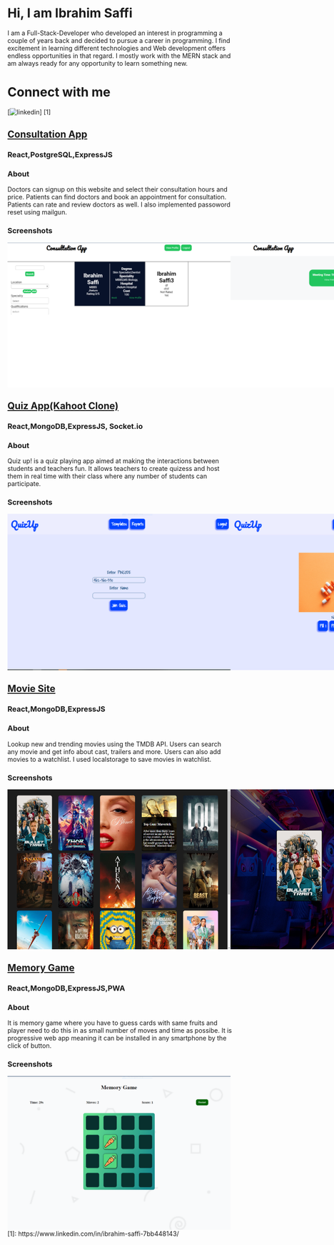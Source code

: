 # Hi, I am Ibrahim Saffi
I am a Full-Stack-Developer who developed  an interest in programming a couple of years back and decided to pursue a career in programming. I find excitement in learning different technologies and Web development offers endless opportunities in that regard. I mostly work with the MERN stack and am always ready for any opportunity to learn something new.
# Connect with me
[![linkedin](https://cloud.githubusercontent.com/assets/17016297/18839848/0fc7e74e-83d2-11e6-8c6a-277fc9d6e067.png)]
[1]

## <a href="https://subtle-maamoul-3fb675.netlify.app/" >Consultation App</a>
### React,PostgreSQL,ExpressJS
### About
Doctors can signup on this website and select their consultation hours and price. Patients can find doctors and book an appointment for consultation. Patients can rate and review doctors as well. I also implemented passoword reset using mailgun.
### Screenshots
<div style="display: flex; width: 100vw;">
    <img src="./Consultation App/Availble doctors and filters.png" alt="Logo" width="500px">
    <img src="./Consultation App/Doctor Upcoming.PNG" alt="Logo" width="500px">
    <img src="./Consultation App/Login.PNG" alt="Logo" width="500px">
    <img src="./Consultation App/Prescribe doctor.PNG"  alt="Logo" width="500px">
</div>

##  <a href="https://visionary-alpaca-41ec18.netlify.app" >Quiz App(Kahoot Clone)</a>
###  React,MongoDB,ExpressJS, Socket.io
###   About
Quiz up! is a quiz playing app aimed at making the interactions between students and teachers fun. It allows teachers to create quizess and host them in real time with their class where any number of students can participate.
###  Screenshots
<div style="display: flex; width: 100vw;">
    <img src="./Quizup/Join Quiz-Student.PNG" alt="Logo" width="500px">
    <img src="./Quizup/Question with picture.PNG" alt="Logo" width="500px">
    <img src="./Quizup/Quiz page with timer.PNG" alt="Logo" width="500px">
    <img src="./Quizup/Signup-sign in.PNG" alt="Logo" width="500px">
    <img src="./Quizup/Quiz Room Creation.PNG" alt="Logo" width="500px">
    <img src="./Quizup/Starting Page.PNG" alt="Logo" width="500px">
    <img src="./Quizup/Teacher templates.PNG" alt="Logo" width="500px">
    <img src="./Quizup/Template Creation.PNG" alt="Logo" width="500px">
</div>

## <a href="https://splendorous-bombolone-3b7414.netlify.app" >Movie Site</a>
### React,MongoDB,ExpressJS
### About
Lookup new and trending movies using the TMDB API. Users can search any movie and get info about cast, trailers and more. Users can also add movies to a watchlist. I used localstorage to save movies in watchlist.
### Screenshots
<div style="display: flex; width: 100vw;">
    <img src="./Movies Site/Movie Details.png" alt="Logo" width="500px">
    <img src="./Movies Site/Movie Page.PNG" alt="Logo" width="500px">
    <img src="./Movies Site/Suggestion.PNG" alt="Logo" width="500px">
</div>

## <a href="https://bejewelled-longma-f58b4e.netlify.app/" >Memory Game</a>
### React,MongoDB,ExpressJS,PWA
### About
It is memory game  where you have to guess cards with same fruits and player need to do this in as small number of moves and time as possibe. It is progressive web app meaning it can be installed in any smartphone by the click of button.
### Screenshots
<div style="display: flex; width: 100vw;">
    <img src="./Memory Game/Gameplay.PNG" alt="Logo" width="500px">
</div>
[1]: https://www.linkedin.com/in/ibrahim-saffi-7bb448143/
